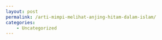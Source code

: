 ```yaml
---
layout: post
permalink: /arti-mimpi-melihat-anjing-hitam-dalam-islam/
categories:
    - Uncategorized
---
```


